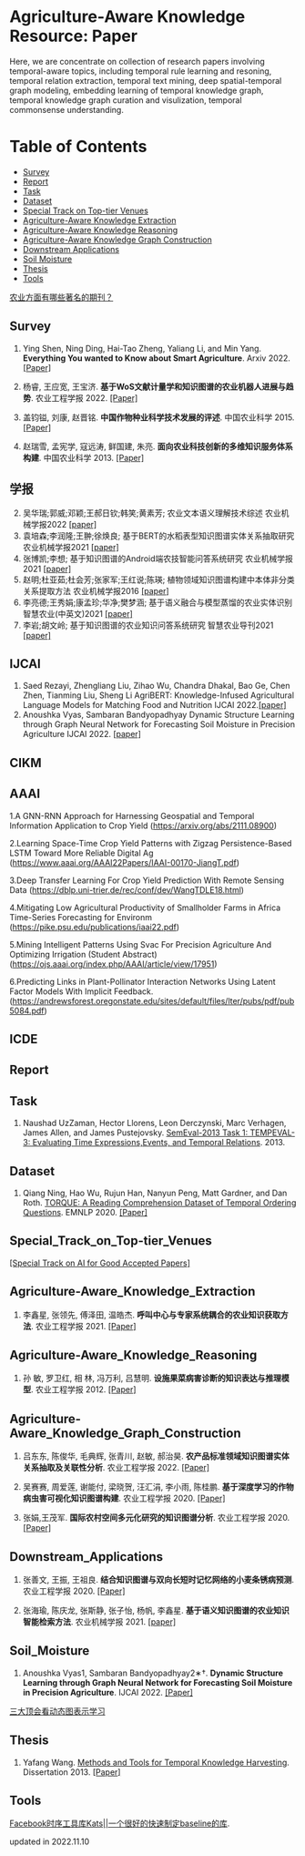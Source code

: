 # Agriculture-Aware Knowledge Resource: Paper


Here, we are concentrate on collection of research papers involving temporal-aware topics, including temporal rule learning and resoning, temporal relation extraction, temporal text mining, deep spatial-temporal graph modeling, embedding learning of temporal knowledge graph, temporal knowledge graph curation and visulization, temporal commonsense understanding.   


Table of Contents
=================

  * [Survey](#Survey)
  * [Report](#Report)
  * [Task](#Task)
  * [Dataset](#Dataset)
  * [Special Track on Top-tier Venues](#Special_Track_on_Top-tier_Venues)
  * [Agriculture-Aware Knowledge Extraction](#Agriculture-Aware_Knowledge_Extraction)
  * [Agriculture-Aware Knowledge Reasoning](#Agriculture-Aware_Knowledge_Reasoning)
  * [Agriculture-Aware Knowledge Graph Construction](#Agriculture-Aware_Knowledge_Graph_Construction)
  * [Downstream Applications](#Downstream_Applications)
  * [Soil Moisture](#Soil_Moisture)
  * [Thesis](#Thesis)
  * [Tools](#Tools)

<!--   * [Temporal Rule Learning and Resoning](#Temporal_Rule_Learning_and_Resoning)
  * [Temporal Semantic Unit Extraction](#Temporal_Semantic_Unit_Extraction)
  * [Temporal Relation Checking](#Temporal_Relation_Checking)
  * [Temporal Text Mining](#Temporal_Text_Mining) -->
<!--   * [Event-Centric Temporal Data Mining](#Event_Centric_Temporal_Data_Mining)
  * [Event-Centric Temporal Knowledge Graph](#Event_Centric_Temporal_Knowledge_Graph)
  * [Evolution Analysis and Prediction based Event](#Evolution_Analysis_and_Prediction_based_Event)
  * [Deep Spatial-Temporal Graph Modeling](#Deep_Spatial-Temporal_Graph_Modeling)
  * [Embedding Learning of Temporal Knowledge Graph](#Embedding_Learning_of_Temporal_Knowledge_Graph)
  * [Temporal Knowledge Graph Curation and Visulization](#Temporal_Knowledge_Graph_Curation_and_Visulization)
  * [Temporal Commonsense Understanding](#Temporal_Commonsense_Understanding)
  * [IR for Spatio-Temporal Graphs](#IR_for_Spatio_Temporal_Graphs)  -->



[农业方面有哪些著名的期刊？](https://www.zhihu.com/question/40591146)


## Survey
1. Ying Shen, Ning Ding, Hai-Tao Zheng, Yaliang Li, and Min Yang. **Everything You wanted to Know about Smart Agriculture**. Arxiv 2022. [[Paper]](https://arxiv.org/abs/2201.04754v1) 


2. 杨睿, 王应宽, 王宝济. **基于WoS文献计量学和知识图谱的农业机器人进展与趋势**. 农业工程学报 2022. [[Paper]](http://www.tcsae.org/nygcxb/article/abstract/20220106?st=search)


3. 盖钧镒, 刘康, 赵晋铭. **中国作物种业科学技术发展的评述**. 中国农业科学 2015. [[Paper]](https://www.chinaagrisci.com/CN/10.3864/j.issn.0578-1752.2015.17.001)


4. 赵瑞雪, 孟宪学, 寇远涛, 鲜国建, 朱亮. **面向农业科技创新的多维知识服务体系构建**. 中国农业科学 2013. [[Paper]](https://www.chinaagrisci.com/CN/10.3864/j.issn.0578-1752.2013.24.005)

 

## 学报


2. 吴华瑞;郭威;邓颖;王郝日钦;韩笑;黄素芳; 	农业文本语义理解技术综述 农业机械学报2022 [[paper]](https://t.cnki.net/kcms/article/abstract?v=WPzqJZHPuJSL6ViXOtXHTSLFlklN3zD8QKnhns1rQIpEKVcUl5OSslDgmzT8pQoq4OSIEpmEbA6_o-hovm-6Os-o17fj-CvakP9j3fzui7hq4I_QzAgZ78qtjUQrh8yRQ_Yy5-fldQA=&uniplatform=NZKPT)
3. 袁培森;李润隆;王翀;徐焕良; 	基于BERT的水稻表型知识图谱实体关系抽取研究 农业机械学报2021 [[paper]](https://t.cnki.net/kcms/article/abstract?v=WPzqJZHPuJRrDyiJRjZov2XHVT0RMmXSi1hf1VfpEl8PLeNPm8wMqd58qVlmtmMjBbnfIHXwfjjYygc1w9YJXWVJMT0GSQx32g6-tx6plVRBXpmSSEExYjQzt3Fx3KT3jdslTAaegd8=&uniplatform=NZKPT)
4. 张博凯;李想;  基于知识图谱的Android端农技智能问答系统研究 农业机械学报2021 [[paper]](https://t.cnki.net/kcms/article/abstract?v=WPzqJZHPuJSlDwqacFtsl3fTLj1_f5mfDABBcdLAojYpn6MgHUM2rDQwrh93bHXY52VpAMrozo8U8tgVCrY8sJT_6nbsFs-wW9If25ozkj2ui0yGk65ZS2fS2Y9DxeNDPswq3gF9FxA=&uniplatform=NZKPT)
5. 赵明;杜亚茹;杜会芳;张家军;王红说;陈瑛; 植物领域知识图谱构建中本体非分类关系提取方法 农业机械学报2016 [[paper]](https://t.cnki.net/kcms/article/abstract?v=WPzqJZHPuJSB1SnuHVllIRRvsICp4R9zX16iTG0QgqqAJIh71W3Am72txsIvLErLZcugtK1SFVC5VIQROOd_DuI_IXUFvkG8bWBLJcyRMBK6dR2BuIKyczZhQIpnrut27yXuAYCZIlI=&uniplatform=NZKPT)
6. 李亮德;王秀娟;康孟珍;华净;樊梦涵; 	基于语义融合与模型蒸馏的农业实体识别 智慧农业(中英文)2021 [[paper]](https://kns.cnki.net/kcms/detail/detail.aspx?dbcode=CJFD&dbname=CJFDLAST2021&filename=ZHNY202101012&uniplatform=NZKPT&v=FXIe2_ZGP7u2RWrCANeW2U3RS3upAd66wO9tymtgjeNpQ5h1fVDdL48dxGoSWsRK)
7. 李岩;胡文岭;  基于知识图谱的农业知识问答系统研究 智慧农业导刊2021 [[paper]](https://kns.cnki.net/kcms/detail/detail.aspx?dbcode=CJFD&dbname=CJFDLAST2022&filename=DZHN202111006&uniplatform=NZKPT&v=tcNQQYLksxBvyAYt4Itl3EBhsXoZumnWBbiCDHAdtvKia2fwG0XW3U4-uvF5Je_1)



## IJCAI
1. Saed Rezayi, Zhengliang Liu, Zihao Wu, Chandra Dhakal, Bao Ge, Chen Zhen, Tianming Liu, Sheng Li AgriBERT: Knowledge-Infused Agricultural Language Models for Matching Food and Nutrition IJCAI 2022.[[paper]](https://www.ijcai.org/proceedings/2022/715)
2. Anoushka Vyas, Sambaran Bandyopadhyay Dynamic Structure Learning through Graph Neural Network for Forecasting Soil Moisture in Precision Agriculture IJCAI 2022. [[paper]](https://www.ijcai.org/proceedings/2022/720)

## CIKM


## AAAI
1.A GNN-RNN Approach for Harnessing Geospatial and Temporal Information Application to Crop Yield
  (https://arxiv.org/abs/2111.08900)

2.Learning Space-Time Crop Yield Patterns with Zigzag Persistence-Based LSTM Toward More Reliable Digital Ag
(https://www.aaai.org/AAAI22Papers/IAAI-00170-JiangT.pdf)

3.Deep Transfer Learning For Crop Yield Prediction With Remote Sensing Data
(https://dblp.uni-trier.de/rec/conf/dev/WangTDLE18.html)

4.Mitigating Low Agricultural Productivity of Smallholder Farms in Africa Time-Series Forecasting for Environm
(https://pike.psu.edu/publications/iaai22.pdf)

5.Mining Intelligent Patterns Using Svac For Precision Agriculture And Optimizing Irrigation (Student Abstract)
(https://ojs.aaai.org/index.php/AAAI/article/view/17951)

6.Predicting Links in Plant-Pollinator Interaction Networks Using Latent Factor Models With Implicit Feedback.
(https://andrewsforest.oregonstate.edu/sites/default/files/lter/pubs/pdf/pub5084.pdf)




## ICDE

## Report
<!-- 1. Emanuele Rossi. [TGN: Temporal Graph Networks for Dynamic
Graphs](https://www.emanuelerossi.co.uk/assets/pdf/tgn_aisc_2020.pdf). 2020. --> 



## Task
1. Naushad UzZaman, Hector Llorens, Leon Derczynski, Marc Verhagen, James Allen, and James Pustejovsky. [SemEval-2013 Task 1: TEMPEVAL-3: Evaluating Time Expressions,Events, and Temporal Relations](https://www.aclweb.org/anthology/S13-2001.pdf). 2013.




## Dataset
1. Qiang Ning, Hao Wu, Rujun Han, Nanyun Peng, Matt Gardner, and Dan Roth. [TORQUE: A Reading Comprehension Dataset of Temporal Ordering Questions](https://www.aclweb.org/anthology/2020.emnlp-main.88.pdf). EMNLP 2020. [[Paper]](https://www.aclweb.org/anthology/2020.emnlp-main.88.pdf)




## Special_Track_on_Top-tier_Venues
[[Special Track on AI for Good Accepted Papers]](https://ijcai-22.org/special-track-on-ai-for-good-accepted-papers/)




## Agriculture-Aware_Knowledge_Extraction
1. 李鑫星, 张领先, 傅泽田, 温皓杰. **呼叫中心与专家系统耦合的农业知识获取方法**. 农业工程学报 2021. [[Paper]](http://www.tcsae.org/nygcxb/article/abstract/2011531?st=search)



## Agriculture-Aware_Knowledge_Reasoning
1. 孙 敏, 罗卫红, 相 林, 冯万利, 吕慧明. **设施果菜病害诊断的知识表达与推理模型**. 农业工程学报 2012. [[Paper]](http://www.tcsae.org/nygcxb/article/abstract/20121722?st=search)



## Agriculture-Aware_Knowledge_Graph_Construction
1. 吕东东, 陈俊华, 毛典辉, 张青川, 赵敏, 郝治昊. **农产品标准领域知识图谱实体关系抽取及关联性分析**. 农业工程学报 2022. [[Paper]](http://www.tcsae.org/nygcxb/article/abstract/20220935?st=search)


2. 吴赛赛, 周爱莲, 谢能付, 梁晓贺, 汪汇涓, 李小雨, 陈桂鹏. **基于深度学习的作物病虫害可视化知识图谱构建**. 农业工程学报 2020. [[Paper]](http://www.tcsae.org/nygcxb/article/abstract/20202421?st=search)


3. 张娟,王茂军. **国际农村空间多元化研究的知识图谱分析**. 农业工程学报 2020. [[Paper]](http://www.tcsae.org/nygcxb/article/abstract/20201637?st=search)



## Downstream_Applications
1. 张善文, 王振, 王祖良. **结合知识图谱与双向长短时记忆网络的小麦条锈病预测**. 农业工程学报 2020. [[Paper]](http://www.tcsae.org/nygcxb/article/abstract/20201221?st=search)


2. 张海瑜, 陈庆龙, 张斯静, 张子怡, 杨帆, 李鑫星. **基于语义知识图谱的农业知识智能检索方法**. 农业机械学报 2021. [[paper]](http://www.j-csam.org/jcsam/ch/reader/view_abstract.aspx?flag=1&file_no=2021s020&journal_id=jcsam)




## Soil_Moisture
1. Anoushka Vyas1, Sambaran Bandyopadhyay2∗†. **Dynamic Structure Learning through Graph Neural Network for Forecasting Soil Moisture in Precision Agriculture**. IJCAI 2022. [[Paper]](https://www.ijcai.org/proceedings/2022/0720.pdf)



<!-- ## Temporal_Relation_Checking
1. Partha Pratim Talukdar, Derry Wijaya, and Tom Mitchell. [Coupled Temporal Scoping of Relational Facts](http://www.cs.cmu.edu/afs/cs/user/mitchell/ftp/pubs/talukdar-wsdm12.pdf). WSDM 2012. [[Paper]](http://www.cs.cmu.edu/afs/cs/user/mitchell/ftp/pubs/talukdar-wsdm12.pdf)



## Temporal_Text_Mining
1. Junsha Chen, Neng Gao, Cong Xue, Chenyang Tu, and Daren Zha. [Perceiving Topic Bubbles: Local Topic Detection in Spatio-Temporal Tweet Stream](
https://link.springer.com/content/pdf/10.1007%2F978-3-030-18579-4_43.pdf). DASFAA 2019. [[Paper]](
https://link.springer.com/content/pdf/10.1007%2F978-3-030-18579-4_43.pdf)


2. Shuai Xu, Jiuxin Cao, Xuelin Zhu, Yi Dong, and Bo Liu. [Community Discovery Based on Social Relations and Temporal-Spatial Topics in LBSNs](https://link.springer.com/content/pdf/10.1007%2F978-3-319-93040-4_17.pdf). PAKDD 2018. [[Paper]](https://link.springer.com/content/pdf/10.1007%2F978-3-319-93040-4_17.pdf)


3. Yafang Wang, Zhaochuan Ren, Martin Theobald, Maximilian Dylla, and Gerard de Melo. [Summary Generation for Temporal Extractions](http://gerard.demelo.org/papers/temporal-summaries.pdf). DEXA 2016. [[Paper]](http://gerard.demelo.org/papers/temporal-summaries.pdf)


4. Yafang Wang, Maximilian Dylla, Marc Spaniol, and Gerhard Weikum. [Coupling Label Propagation and Constraints for Temporal Fact Extraction](
https://www.aclweb.org/anthology/P12-2046.pdf). ACL 2012. [[Paper]](
https://www.aclweb.org/anthology/P12-2046.pdf)


5. Yafang Wang, Bin Yang, Spyros Zoupanos, Marc Spaniol, and Gerhard Weikum. [Scalable Spatio-temporal Knowledge Harvesting](http://spyros.zoupanos.net/papers/www2011.pdf). WWW 2011. [[Paper]](http://spyros.zoupanos.net/papers/www2011.pdf)


6. Yafang Wang, Mingjie Zhu, Lizhen Qu, Marc Spaniol, and Gerhard Weikum. [Timely YAGO: Harvesting, Querying, and Visualizing Temporal Knowledge from Wikipedia](
https://www.openproceedings.org/2010/conf/edbt/WangZQSW10.pdf). ECBT 2010. [[Paper]](
https://www.openproceedings.org/2010/conf/edbt/WangZQSW10.pdf)


7. Qiaozhu Mei and Chengxiang Zhai. [Discovering Evolutionary Theme Patterns from Text - An Exploration of Temporal Text Mining](http://sifaka.cs.uiuc.edu/czhai/pub/kdd05-ttm.pdf). ACM SIGKDD 2005. [[Paper]](http://sifaka.cs.uiuc.edu/czhai/pub/kdd05-ttm.pdf)


## Event_Centric_Temporal_Data_Mining
1. Shih-Ting Lin, Nathanael Chambers, and Greg Durrett. [Conditional Generation of Temporally-ordered Event Sequences](https://arxiv.org/pdf/2012.15786.pdf). Arxiv 2020. [[Paper]](https://arxiv.org/pdf/2012.15786.pdf)


2. Nathanael Chambers, Taylor Cassidy, Bill McDowell
, and Steven Bethard. [Dense Event Ordering with a Multi-Pass Architecture](https://www.usna.edu/Users/cs/nchamber/pubs/tacl2014-caevo-chambers.pdf). TACL 2014. [[Paper]](https://www.usna.edu/Users/cs/nchamber/pubs/tacl2014-caevo-chambers.pdf)




## Event_Centric_Temporal_Knowledge_Graph
1. Dinesh Raghu, Surag Nair, and Mausam. [Inferring Temporal Knowledge for Near-Periodic Recurrent Events](https://www.ijcai.org/Proceedings/2018/0598.pdf). IJCAI 2018. [[Paper]](https://www.ijcai.org/Proceedings/2018/0598.pdf)


2. Simon Gottschalk and Elena Demidova. [EventKG: A Multilingual Event-Centric Temporal Knowledge Graph](https://arxiv.org/pdf/1804.04526.pdf). ESWC 2018. [[Paper]](https://arxiv.org/pdf/1804.04526.pdf)


## Evolution_Analysis_and_Prediction_based_Event
1. Zonghan Wu, Shirui Pan, Guodong Long, Jing Jiang, Xiaojun Chang, and Chengqi Zhang. [Connecting the Dots: Multivariate Time Series Forecasting with Graph Neural Networks](https://arxiv.org/pdf/2005.11650v1.pdf). KDD 2020. [[Paper]](https://arxiv.org/pdf/2005.11650v1.pdf)  


2. Jiaqi Liu, Qin Zhang, Luoyi Fu, Xinbing Wang, and Songwu Lu. [Evolving Knowledge Graphs](http://www.cs.sjtu.edu.cn/~fu-ly/paper/EvolvingKG.pdf). Infocom 2019. [[Paper]](http://www.cs.sjtu.edu.cn/~fu-ly/paper/EvolvingKG.pdf)


3. Crist´obal Esteban, Volker Tresp, Yinchong Yang, Stephan Baier, and Denis Krompaß. [Predicting the Co-Evolution of Event and Knowledge Graphs](https://arxiv.org/pdf/1512.06900.pdf). Fusion 2016. [[Paper]](https://arxiv.org/pdf/1512.06900.pdf) -->



[三大顶会看动态图表示学习](https://mp.weixin.qq.com/s/Dft_S-qqiXJJmVidEpTGeA)


<!-- [图系列 # 7篇动态时空图网络学习必读的顶会论文](https://mp.weixin.qq.com/s/XbCYkirF9_Z_KjuBpnZCxQ) -->





<!-- ## Temporal_Commonsense_Understanding
1. Ben Zhou, Qiang Ning, Daniel Khashabi, and Dan Roth. [Temporal Common Sense Acquisition with Minimal Supervision](https://www.aclweb.org/anthology/2020.acl-main.678.pdf). ACL 2020. [[Paper]](https://www.aclweb.org/anthology/2020.acl-main.678.pdf)


2. Ben Zhou, Daniel Khashabi, Qiang Ning, and Dan Roth. [“Going on a vacation” takes longer than “Going for a walk”: A Study of Temporal Commonsense Understanding](https://www.aclweb.org/anthology/D19-1332.pdf). EMNLP 2019. [[Paper]](https://www.aclweb.org/anthology/D19-1332.pdf)



## IR_for_Spatio_Temporal_Graphs 
1. Zheyi Pan, Songyu Ke, Xiaodu Yang, et al. [AutoSTG: Neural Architecture Search for Predictions of Spatio-Temporal Graphs](http://panzheyi.cc/publication/pan2021autostg/paper.pdf). WWW 2021. [[Paper]](http://panzheyi.cc/publication/pan2021autostg/paper.pdf)
 -->


## Thesis
1. Yafang Wang. [Methods and Tools for Temporal Knowledge Harvesting](https://publikationen.sulb.uni-saarland.de/bitstream/20.500.11880/26475/1/phd_thesis.pdf). Dissertation 2013. [[Paper]](https://publikationen.sulb.uni-saarland.de/bitstream/20.500.11880/26475/1/phd_thesis.pdf)



## Tools
[Facebook时序工具库Kats||一个很好的快速制定baseline的库](https://mp.weixin.qq.com/s/xjdhoayIiBEPwQEaAcgHHQ). 



updated in 2022.11.10
